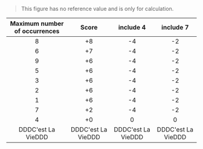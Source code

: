 



> This figure has no reference value and is only for calculation.





| Maximum number of occurrences | Score | include 4 | include 7 |
| :---------------------------: | :---: | :-------: | :-------: |
| 8                             | +8    | -4        | -2        |
| 6                             | +7    | -4        | -2        |
| 9                             | +6    | -4        | -2        |
| 5                             | +6    | -4        | -2        |
| 3                             | +6    | -4        | -2        |
| 2                             | +6    | -4        | -2        |
| 1                             | +6    | -4        | -2        |
| 7                             | +2    | -4        | -2        |
| 4                             | +0    | 0         | 0         |
| DDDC'est La VieDDD|DDDC'est La VieDDD|DDDC'est La VieDDD|DDDC'est La VieDDD|